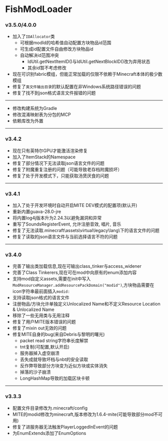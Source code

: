 # FishModLoader

### v3.5.0/4.0.0
* 加入了`IDAllocator`类
  + 可根据modId的哈希值自动配置方块物品id范围
  + 可生成id配置文件自由修改方块物品id
  + 自动解决id范围冲突
    + IdUtil.getNextItemID()与IdUtil.getNextBlockID()改为弃用状态
    + 其余id暂不考虑修改
* 现在可识别fabric模组，但能正常加载的仅限不依赖于Minecraft本体的极少数模组
* 修复了`类文件输出目录`的默认配置在非Windows系统路径错误的问题
* 修复了找不到json格式语言文件报错的问题

---

* 修改构建系统为Gradle
* 修改混淆映射表为分包的MCP
* 依赖库改为外置

---

### v3.4.2
* 现在只有英特尔GPU才能激活渲染修复
* 加入了ItemStack的Namespace
* 修复了部分情况下无法读取json语言文件的问题
* 修复了附魔重复注册的问题（可能导致老存档附魔损坏）
* 修复了处于开发模式下，只能获取汤煲厌食的问题

---

### v3.4.1
* 加入了处于开发环境时自动开启MITE DEV模式的配置项(默认开)
* 重新内置guava-28.0-jre
* 将内置log4j版本升为2.24.3以避免漏洞和异常
* 重写了SoundsRegisterEvent, 允许注册音效, 唱片, 音乐
* 修复了无法读取.minecraft\assets\virtual\legacy\lang\下的语言文件的问题
* 修复了读取的json语言文件与当前选择语言不符的问题

---

### v3.4.0
* 完善了输出类加载信息,现在可输出class_tinker与access_widener
* 完善了Class Tinkerers,现在可在mod中向原有的enum添加内容
* 支持mod自定义assets,需要在init中写入`ModResourceManager.addResourcePackDomain("modid")`,方块物品需要在icon字符串最前面插入`modid:`
* 支持读取json格式的语言文件
* 注册物品/方块允许单独定义Unlocalized Name和不定义Resource Location & Unlocalized Name
* 移除了一些无用类与无用注释
* 修复了用户MITE版本错误的问题
* 修复了mixin out无效的问题
* 修复MITE自身的bug(来自Debris与黎明的曙光)
  * packet read string字符串长度解禁
  * tnt复制(可配置,默认开启)
  * 服务器掉入虚空崩溃
  * 丢失成就导致坏档与nbt的安全读取
  * 反作弊导致部分方块变为近似方块或实体消失
  * 掉落的沙子崩溃
  * LongHashMap导致的加载区块卡顿

---

### v3.3.3
* 配置文件目录修改为.minecraft/config
* MITE的modid修改为minecraft,版本修改为1.6.4-mite(可能导致部分mod不可用)
* 修复了进服务器无法触发PlayerLoggedInEvent的问题
* 为EnumExtends添加了EnumOptions